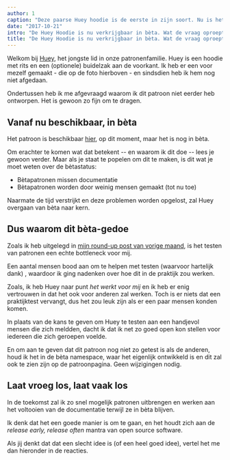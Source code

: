 ```yaml
---
author: 1
caption: "Deze paarse Huey hoodie is de eerste in zijn soort. Nu is het jouw beurt"
date: "2017-10-21"
intro: "De Huey Hoodie is nu verkrijgbaar in bèta. Wat de vraag oproept: wat betekent het voor een patroon om in Beta te zijn?"
title: "De Huey Hoodie is nu verkrijgbaar in bèta. Wat de vraag oproept: wat betekent het voor een patroon om in Beta te zijn?"
---
```


Welkom bij [Huey](/patterns/huey), het jongste lid in onze patronenfamilie. Huey is een hoodie met rits en een (optionele) buidelzak aan de voorkant. Ik heb er een voor mezelf gemaakt - die op de foto hierboven - en sindsdien heb ik hem nog niet afgedaan.

Ondertussen heb ik me afgevraagd waarom ik dit patroon niet eerder heb ontworpen. Het is gewoon zo fijn om te dragen.

## Vanaf nu beschikbaar, in bèta

Het patroon is beschikbaar [hier](/patterns/huey), op dit moment, maar het is nog in bèta.

Om erachter te komen wat dat betekent -- en waarom ik dit doe -- lees je gewoon verder. Maar als je staat te popelen om dit te maken, is dit wat je moet weten over de bètastatus:

 - Bètapatronen missen documentatie
 - Bètapatronen worden door weinig mensen gemaakt (tot nu toe)

Naarmate de tijd verstrijkt en deze problemen worden opgelost, zal Huey overgaan van bèta naar kern.

## Dus waarom dit bèta-gedoe

Zoals ik heb uitgelegd in [mijn round-up post van vorige maand](/blog/roundup-2017-09/), is het testen van patronen een echte bottleneck voor mij.

Een aantal mensen bood aan om te helpen met testen (waarvoor hartelijk dank) , waardoor ik ging nadenken over hoe dit in de praktijk zou werken.

Zoals, ik heb Huey naar punt *het werkt voor mij* en ik heb er enig vertrouwen in dat het ook voor anderen zal werken. Toch is er niets dat een praktijktest vervangt, dus het zou leuk zijn als er een paar mensen konden komen.

In plaats van de kans te geven om Huey te testen aan een handjevol mensen die zich meldden, dacht ik dat ik net zo goed open kon stellen voor iedereen die zich geroepen voelde.

En om aan te geven dat dit patroon nog niet zo getest is als de anderen, houd ik het in de bèta namespace, waar het eigenlijk ontwikkeld is en dit zal ook te zien zijn op de patroonpagina. Geen wijzigingen nodig.

## Laat vroeg los, laat vaak los

In de toekomst zal ik zo snel mogelijk patronen uitbrengen en werken aan het voltooien van de documentatie terwijl ze in bèta blijven.

Ik denk dat het een goede manier is om te gaan, en het houdt zich aan de *release early, release often* mantra van open source software.

Als jij denkt dat dat een slecht idee is (of een heel goed idee), vertel het me dan hieronder in de reacties.

